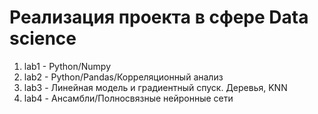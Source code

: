 # Реализация проекта в сфере Data science

1) lab1 - Python/Numpy
2) lab2 - Python/Pandas/Корреляционный анализ
3) lab3 - Линейная модель и градиентный спуск. Деревья, KNN
4) lab4 - Ансамбли/Полносвязные нейронные сети
